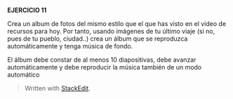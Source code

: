 **EJERCICIO 11**

Crea un album de fotos del mismo estilo que el que has visto en el video de recursos para hoy. Por tanto, usando imágenes de tu último viaje (si no, pues de tu pueblo, ciudad..) crea un álbum que se reproduzca automáticamente y tenga música de fondo.

El álbum debe constar de al menos 10 diapositivas, debe avanzar automáticamente y debe reproducir la música también de un modo automático


> Written with [StackEdit](https://stackedit.io/).
<!--stackedit_data:
eyJoaXN0b3J5IjpbMTMxMzAwNzg5NCwyMDA2MjkxMzA0XX0=
-->
